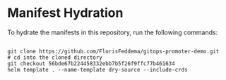 
# Manifest Hydration

To hydrate the manifests in this repository, run the following commands:

```shell

git clone https://github.com/FlorisFeddema/gitops-promoter-demo.git
# cd into the cloned directory
git checkout 56bde67b224458332ebb7b5f26f9ffc77b461634
helm template . --name-template dry-source --include-crds
```